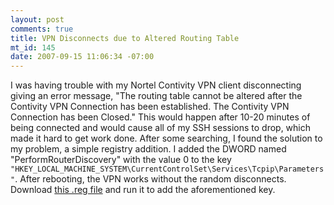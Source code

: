```yaml
--- 
layout: post
comments: true
title: VPN Disconnects due to Altered Routing Table
mt_id: 145
date: 2007-09-15 11:06:34 -07:00
---
```

I was having trouble with my Nortel Contivity VPN client disconnecting giving an error message, "The routing table cannot be altered after the Contivity VPN Connection has been established. The Contivity VPN Connection has been Closed."  This would happen after 10-20 minutes of being connected and would cause all of my SSH sessions to drop, which made it hard to get work done.  After some searching, I found the solution to my problem, a simple registry addition.  I added the DWORD named "PerformRouterDiscovery" with the value 0 to the key `"HKEY_LOCAL_MACHINE_SYSTEM\CurrentControlSet\Services\Tcpip\Parameters"`.  After rebooting, the VPN works without the random disconnects.  Download [this .reg file](http://dinomite.net/wp-content/uploads/2007/09/performrouterdiscovery.reg) and run it to add the aforementioned key.
